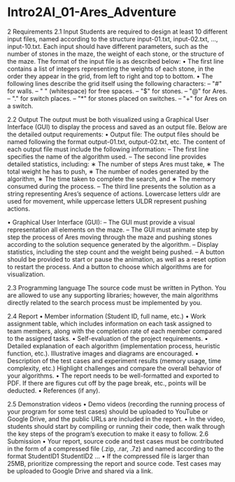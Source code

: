 ﻿# Intro2AI_01-Ares_Adventure

2 Requirements 
2.1 Input
Students are required to design at least 10 different input files, named according to the structure input-01.txt, input-02.txt, ..., input-10.txt. Each input should have different parameters, such as the number of stones in the maze, the weight of each stone, or the structure of the maze. The format of the input file is as described below:
• The first line contains a list of integers representing the weights of each stone, in the order they appear in the grid, from left to right and top to bottom.
• The following lines describe the grid itself using the following characters:
– "#" for walls.
– " " (whitespace) for free spaces.
– "$" for stones.
– "@" for Ares.
– "." for switch places.
– "*" for stones placed on switches.
– "+" for Ares on a switch.


2.2 Output
The output must be both visualized using a Graphical User Interface (GUI) to display the process and saved as an output file. Below are the detailed output requirements:
• Output file:
The output files should be named following the format output-01.txt, output-02.txt, etc.
The content of each output file must include the following information:
– The first line specifies the name of the algorithm used.
– The second line provides detailed statistics, including:
∗ The number of steps Ares must take,
∗ The total weight he has to push,
∗ The number of nodes generated by the algorithm,
∗ The time taken to complete the search, and
∗ The memory consumed during the process.
– The third line presents the solution as a string representing Ares’s sequence of actions. Lowercase letters uldr are used for movement, while uppercase letters ULDR represent pushing actions.

• Graphical User Interface (GUI):
– The GUI must provide a visual representation all elements on the maze.
– The GUI must animate step by step the process of Ares moving through the maze and pushing stones according to the solution sequence generated by the algorithm.
– Display statistics, including the step count and the weight being pushed.
– A button should be provided to start or pause the animation, as well as a reset option to restart the process. And a button to choose which algorithms are for visualization.


2.3 Programming language
The source code must be written in Python. You are allowed to use any supporting libraries; however, the main algorithms directly related to the search process must be implemented by you.


2.4 Report
• Member information (Student ID, full name, etc.)
• Work assignment table, which includes information on each task assigned to team members, along with the completion rate of each member compared to the assigned tasks.
• Self-evaluation of the project requirements.
• Detailed explanation of each algorithm (implementation process, heuristic function, etc.). Illustrative images and diagrams are encouraged.
• Description of the test cases and experiment results (memory usage, time complexity, etc.) Highlight challenges and compare the overall behavior of your algorithms.
• The report needs to be well-formatted and exported to PDF. If there are figures cut off by the page break, etc., points will be deducted.
• References (if any).


2.5 Demonstration videos
• Demo videos (recording the running process of your program for some test cases) should be
uploaded to YouTube or Google Drive, and the public URLs are included in the report.
• In the video, students should start by compiling or running their code, then walk through
the key steps of the program’s execution to make it easy to follow.
2.6 Submission
• Your report, source code and test cases must be contributed in the form of a compressed file (.zip, .rar, .7z) and named according to the format StudentID1 StudentID2 ...
• If the compressed file is larger than 25MB, prioritize compressing the report and source code. Test cases may be uploaded to Google Drive and shared via a link.